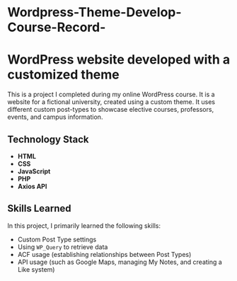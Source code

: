 # Wordpress-Theme-Develop-Course-Record-

# WordPress website developed with a customized theme

This is a project I completed during my online WordPress course. It is a website for a fictional university, created using a custom theme. It uses different custom post-types to showcase elective courses, professors, events, and campus information.

## Technology Stack
- **HTML**
- **CSS**
- **JavaScript**
- **PHP**
- **Axios API**

## Skills Learned
In this project, I primarily learned the following skills:
- Custom Post Type settings
- Using `WP_Query` to retrieve data
- ACF usage (establishing relationships between Post Types)
- API usage (such as Google Maps, managing My Notes, and creating a Like system)
